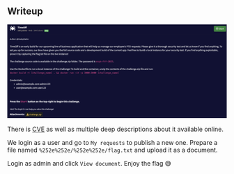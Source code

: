 ## Writeup

![image](./challenge.png)

There is [CVE](https://cve.mitre.org/cgi-bin/cvename.cgi?name=CVE-2014-0130) as well as multiple deep descriptions about it available online.

We login as a user and go to `My requests` to publish a new one. Prepare a file named `%252e%252e/%252e%252e/flag.txt` and upload it as a document.

Login as admin and click `View document`. Enjoy the flag 😅
